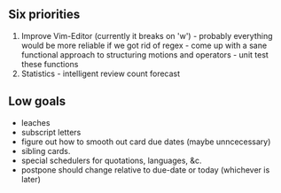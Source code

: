 Six priorities
--------------
1. Improve Vim-Editor (currently it breaks on 'w')
        - probably everything would be more reliable if we got rid of regex
        - come up with a sane functional approach to structuring motions and operators
        - unit test these functions
6. Statistics
        - intelligent review count forecast

Low goals
---------
- leaches
- subscript letters
- figure out how to smooth out card due dates (maybe unncecessary)
- sibling cards.
- special schedulers for quotations, languages, &c.
- postpone should change relative to due-date or today (whichever is later)
